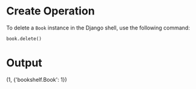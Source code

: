 # Create Operation

To delete a `Book` instance in the Django shell, use the following command:

```python
book.delete()
```

# Output
(1, {'bookshelf.Book': 1})
